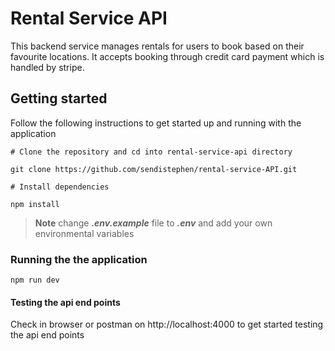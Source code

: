 
# Rental Service API

This backend service manages rentals for users to book based on their favourite locations. It accepts booking through credit card payment which is handled by stripe.

  

## Getting started

Follow the following instructions to get started up and running with the application
```
# Clone the repository and cd into rental-service-api directory

git clone https://github.com/sendistephen/rental-service-API.git

# Install dependencies

npm install
```
>**Note** change ***.env.example*** file to ***.env*** and add your own environmental variables

### Running the the application
```
npm run dev
```
#### Testing the api end points
Check in browser or postman on http://localhost:4000 to get started testing the api end points
